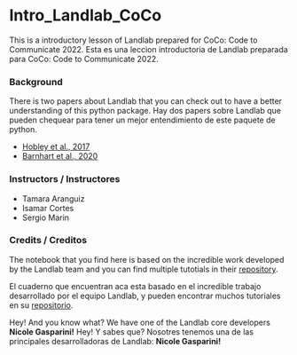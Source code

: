 # Intro_Landlab_CoCo

This is a introductory lesson of Landlab prepared for CoCo: Code to Communicate 2022.
Esta es una leccion introductoria de Landlab preparada para CoCo: Code to Communicate 2022.

### Background

There is two papers about Landlab that you can check out to have a better understanding of this python package.
Hay dos papers sobre Landlab que pueden chequear para tener un mejor entendimiento de este paquete de python.
- [Hobley et al., 2017](https://www.earth-surf-dynam.net/5/21/2017/esurf-5-21-2017.html)
- [Barnhart et al., 2020](https://esurf.copernicus.org/articles/8/379/2020/)

### Instructors / Instructores

- Tamara Aranguiz
- Isamar Cortes
- Sergio Marin

### Credits / Creditos

The notebook that you find here is based on the incredible work developed by the Landlab team and you can find multiple tutotials in their [repository](http://landlab.github.io/#/).

El cuaderno que encuentran aca esta basado en el incredible trabajo desarrollado por el equipo Landlab, y pueden encontrar muchos tutoriales en su [repositorio](http://landlab.github.io/#/).

Hey! And you know what? We have one of the Landlab core developers **Nicole Gasparini!** 
Hey! Y sabes que? Nosotres tenemos una de las principales desarrolladoras de Landlab: **Nicole Gasparini!**